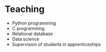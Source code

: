 # Teaching

* Python programming
* C programming
* Relational database
* Data science
* Supervision of students in apprenticeships
